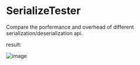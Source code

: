 # SerializeTester

Compare the porfermance and overhead of different serialization/deserialization api.

result:

![image](https://github.com/NeverMorewd/SerializeTester/assets/10544200/e5ee27f1-88e4-49c8-b032-a251c1e22c56)

